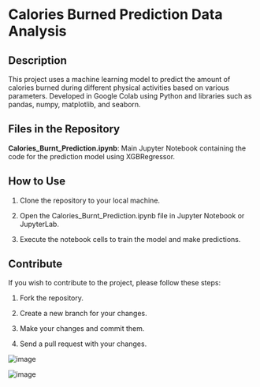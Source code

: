 # Calories Burned Prediction Data Analysis
## Description
This project uses a machine learning model to predict the amount of calories burned during different physical activities based on various parameters.
Developed in Google Colab using Python and libraries such as pandas, numpy, matplotlib, and seaborn.


## Files in the Repository
**Calories_Burnt_Prediction.ipynb**: Main Jupyter Notebook containing the code for the prediction model using XGBRegressor.


## How to Use
1. Clone the repository to your local machine.

2. Open the Calories_Burnt_Prediction.ipynb file in Jupyter Notebook or JupyterLab.

3. Execute the notebook cells to train the model and make predictions.


## Contribute
If you wish to contribute to the project, please follow these steps:

1. Fork the repository.

2. Create a new branch for your changes.

3. Make your changes and commit them.

4. Send a pull request with your changes.

![image](https://github.com/Fracktom/CaloriesPrediction/assets/129825724/f17254fb-e1a9-403a-bd8f-5a9792097996)

![image](https://github.com/Fracktom/CaloriesPrediction/assets/129825724/79d43cd4-af57-4889-9392-65cc4850b66e)

